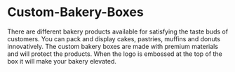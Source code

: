 # Custom-Bakery-Boxes
There are different bakery products available for satisfying the taste buds of customers. You can pack and display cakes, pastries, muffins and donuts innovatively. The custom bakery boxes are made with premium materials and will protect the products. When the logo is embossed at the top of the box it will make your bakery elevated.
